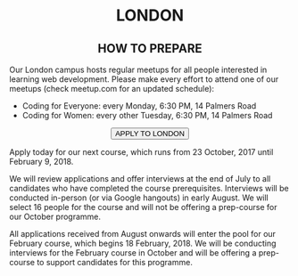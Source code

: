 <h1 align='center'>LONDON</h1>

<h2 align='center'>HOW TO PREPARE</h2>

Our London campus hosts regular meetups for all people interested in learning web development. Please make every effort to attend one of our meetups (check meetup.com for an updated schedule):
+ Coding for Everyone: every Monday, 6:30 PM, 14 Palmers Road
+ Coding for Women: every other Tuesday, 6:30 PM, 14 Palmers Road

<div align='center'>
  <a href="https://goo.gl/forms/1PSI8o8SLLQIAAMw2" target="_blank"><button class="button-three">APPLY TO LONDON</button></a>
</div>

Apply today for our next course, which runs from 23 October, 2017 until February 9, 2018.

We will review applications and offer interviews at the end of July to all candidates who have completed the course prerequisites. Interviews will be conducted in-person (or via Google hangouts) in early August. We will select 16 people for the course and will not be offering a prep-course for our October programme.

All applications received from August onwards will enter the pool for our February course, which begins 18 February, 2018. We will be conducting interviews for the February course in October and will be offering a prep-course to support candidates for this programme.
